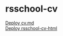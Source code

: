 # rsschool-cv
[Deploy cv.md](https://thenickola.github.io/rsschool-cv/cv "Deploy cv.md")<br/>
[Deploy rsschool-cv-html](https://thenickola.github.io/rsschool-cv/ "Deploy rsschool-cv-html")<br/>